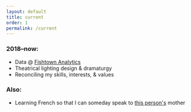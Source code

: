 ```yaml
---
layout: default
title: current
order: 1
permalink: /current
---
```


### 2018–now:  
* Data @ [Fishtown Analytics](https://www.fishtownanalytics.com/)
* Theatrical lighting design & dramaturgy
* Reconciling my skills, interests, & values

### Also:
* Learning French so that I can someday speak to [this person's](https://twitter.com/frenchplum) mother
